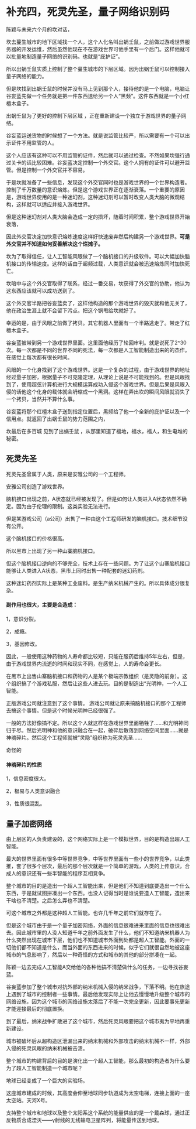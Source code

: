 # 补充四，死灵先圣，量子网络识别码

陈颖与未来六个月的坎对话，



坎去蔓生城市的地下区域找一个人，这个人化名叫出蜗壬鼠，之前做过游戏世界服务器的开发运维，然后虽然他现在不在游戏世界可他手里有一个后门。这样他就可以批量地制造量子网络的识别码。也就是“庇护证”。

所以出蜗壬鼠实质上控制了整个蔓生城市的下层区域。因为出蜗壬鼠可以控制接入量子网络的能力。

但是坎找到出蜗壬鼠的时候并没有马上见到那个人，接待他的是一个电脑，电脑让谷妄蓝先做一个任务就是把一件东西送给另一个人“黑频”。这件东西就是一个小红檀木盒子。

出蜗壬鼠为了更好的控制下层区域 ，正在重新建设一个独立于游戏世界的量子网络。

谷妄蓝运送货物的时候想了一个方法。就是说监管比较严，所以需要有一个可以出示证件不用监管的人。

这个人应该有这种可以不用监管的证件，然后就可以通过检查。不然如果坎强行通过关卡的话比较困难。谷妄蓝决定控制一个外交官。这个人拥有的证件可以避开监管。但是控制一个外交官并不容易。

于是坎就准备了一些信息，发现这个外交官同时也是游戏世界的一个世界构造者。控制了千万数量的意识熔炼。但是这个游戏世界正在逐渐衰落。一个重要的原因是，游戏世界使用的是一种迷幻剂，这种迷幻剂可以暂时改变人类大脑的微观结构，这样就可以适应并接入游戏世界。

但是这种迷幻剂对人类大脑会造成一定的损坏，随着时间积累，整个游戏世界开始衰落，

因此外交官决定加快意识熔炼速度这样好快速废弃然后构建另一个游戏世界。**可是外交官并不知道如何妥善解决这个烂摊子。**

坎为了取得信任，让人工智能风眼做了一个脑机接口的升级软件。可以大幅加快脑机接口的传输速度。这样的话由于超频过载，人类意识就会被迅速熔炼同时加快死亡。

坎暗中与这个外交官取得了联系，经过一番交易，坎获得了外交官的协助，他认为这东西应该就可以成功送到了。

这个外交官半路把谷妄蓝卖了，这样他构造的那个游戏世界的毁灭就和他无关了，他在政治生涯上就不会留下污点。把这个锅甩给坎就好了。

幸运的是，由于风眼之前做了拷贝。其它机器人里面有一个半路逃走了。带走了红檀木盒子。

谷妄蓝被带到另一个游戏世界里面。这里面他经历了轮回审判。就是说死了2^30次。每一次都是不同的世界不同的死法，每一次都是人工智能制造出来的的杰作。在感觉上每次都有很长时间。

风眼的一个化身找到了这个游戏世界。这是一个复杂的过程，由于游戏世界的地址经过量子加密，根据量子不可克隆定理，从理论上说是不可能找到的。但是风眼找到了，使用超弦计算机进行大规模运算成功入侵这个游戏世界。但是后果是风眼入侵的话他这个化身的载体就会坍缩成一个黑洞。这样在弄出坎的瞬间风眼就消失了一个拷贝，当然并不算什么事。



谷妄蓝将那个红檀木盒子送到指定位置后，黑频给了他一个全新的庇护证以及一个信用点。就返回了出蜗壬鼠的势力范围之内，

坎最后在多百城 见到了出蜗壬鼠 ，从那里知道了福地，福水，福人，和生电堆的秘密。

## 死灵先圣



死灵先圣曾属于人类，原来是安雅公司的一个工程师。

安雅公司创造了游戏世界。

脑机接口出现之前，A状态就已经被发现了。但是如何让人类进入A状态依然不确定。因为由于伦理的限制。这类实验无法进行。

但是某游戏公司（a公司）出售了一种由这个工程师研发的脑机接口。技术细节没有公开。

这个脑机接口的价格很高。

所以黑市上出现了另一种山寨脑机接口。

但这个脑机接口逆向的不够完全，技术上存在一些问题。为了让这个山寨脑机接口能够让人类进入A状态，黑市上同时出售一种配套的迷幻药剂。

这种迷幻药剂实际上是某种工业废料。是生产纳米机械产生的。所以具体成分很复杂。

#### 副作用也很大，主要是会造成：

1，意识分裂。

2，成瘾。

3，基因修改。

因此，一般使用这种药物的人寿命都比较短，只能在服药后维持5年左右，但是，由于游戏世界内流逝的时间和现实不同，在感觉上，人的寿命会更长。

在黑市上出售山寨脑机接口和药物的人是某个极端宗教组织（是灵隐的前身）。这个组织搞了个游戏私服，然后让这些人进去玩。目的是制造出“光明神，一个人工智能。

正版游戏公司就注意到了这个事情。 游戏公司就让原来搞脑机接口的那个工程师去搞这个事情。但是这个时候光明神已经很强了。

一般的方法好像搞不定。所以这个人就这样在游戏世界里面牺牲了……和光明神同归于尽。然后光明神和他的意识融合在一起，破碎后散落到网络空间里面……就是神魂碎片。然后这个工程师就被“灵隐”组织称为死灵先圣……

奇怪的

#### 神魂碎片的性质

1，信息密度很大。

2，极易与人类意识融合

3，性质很混乱。

## 量子加密网络

由上层区的人负责建设的，这个网络实际上是一个模拟世界，目的是构造出超人工智能。

最大的世界里面有很多中等世界竞争，中等世界里面有一些小的世界竞争，以此类推，套了很多个层次，最后的那个层次就是一个简单的游戏，人类的上传意识，合成人的意识还有一些半智能的程序互相竞争。

整个城市的目的是造出一个超人工智能出来，但是他们不知道到底要造出一个什么东西，于是就试图拼凑出一个东西。也没人记得当时是谁说要造人工智能，造出来干啥也不清楚。之后怎么弄也不清楚。

可这个城市之外都是这种超人工智能。也许几千年之前它们就存在了。

但是这个城市由于是一个量子加密网络，外面的信息很难进来里面的信息也很难出去。因此城市里的人没人知道千年之前外面发生了什么，他们不知道纳米机器人为什么突然出现在城市下层，他们也不知道城市外面到处都是超人工智能。外面的一切他们都不知道是什么，而当外面的东西进来的时候，似乎它们就很自然地被这座城市的气息影响了，然后以一种奇怪的方式和城市的其他的部分拼凑在一起。

陈颖一边去完成人工智能A交给他的各种他搞不清楚做什么的任务，一边寻找谷妄蓝。

谷妄蓝参加了整个城市对抗外部的纳米机械入侵的纳米战争，下落不明。他在旅途上遇到了城市的控制者一些事情。最后他发现实际上让他去慢慢地升级整个城市的网络设施，因为这个城市的网络设施太落后了不能一次完全更新，因此要事先更新才能迎接最后的彻底置换。

到了最后，纳米战争扩散进了这个城市，然后死灵风眼要把这个城市夷为平地再重新建设。

城市被破坏后从超构造区泄漏出来的纳米机械和外部攻击的纳米机械不一样，外部入侵的死灵风眼的纳米机械被击溃。

整个城市的构建背后的目的是演化出一个超人工智能，那么最初的构造者为什么要为了超人工智能制造一个城市呢？

地球已经变成了一个巨大的实验场。

这座城市建成的时候，其高度会伸至地球同步轨道成为太空电梯，连接上面的一座太空站。天河X号。

支持整个城市和地球以及整个太阳系这个系统的能量供应的是一个戴森球，通过正反物质合成湮灭——γ射线的无线输电卫星阵列，将能量传送到地球。

